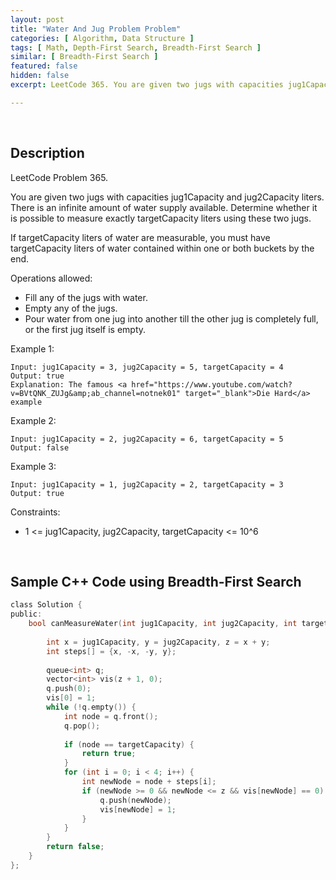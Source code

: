 ```yaml
---
layout: post
title: "Water And Jug Problem Problem"
categories: [ Algorithm, Data Structure ]
tags: [ Math, Depth-First Search, Breadth-First Search ]
similar: [ Breadth-First Search ]
featured: false
hidden: false
excerpt: LeetCode 365. You are given two jugs with capacities jug1Capacity and jug2Capacity liters. There is an infinite amount of water supply available. Determine whether it is possible to measure exactly targetCapacity liters using these two jugs.

---
```


<br />

## Description

LeetCode Problem 365.

You are given two jugs with capacities jug1Capacity and jug2Capacity liters. There is an infinite amount of water supply available. Determine whether it is possible to measure exactly targetCapacity liters using these two jugs.

If targetCapacity liters of water are measurable, you must have targetCapacity liters of water contained within one or both buckets by the end.

Operations allowed:
* Fill any of the jugs with water.
* Empty any of the jugs.
* Pour water from one jug into another till the other jug is completely full, or the first jug itself is empty.

Example 1:
```
Input: jug1Capacity = 3, jug2Capacity = 5, targetCapacity = 4
Output: true
Explanation: The famous <a href="https://www.youtube.com/watch?v=BVtQNK_ZUJg&amp;ab_channel=notnek01" target="_blank">Die Hard</a> example 
```

Example 2:
```
Input: jug1Capacity = 2, jug2Capacity = 6, targetCapacity = 5
Output: false
```

Example 3:
```
Input: jug1Capacity = 1, jug2Capacity = 2, targetCapacity = 3
Output: true
```

Constraints:
* 1 <= jug1Capacity, jug2Capacity, targetCapacity <= 10^6

<br />

## Sample C++ Code using Breadth-First Search


```c
class Solution {
public:
    bool canMeasureWater(int jug1Capacity, int jug2Capacity, int targetCapacity) {
        
        int x = jug1Capacity, y = jug2Capacity, z = x + y;
        int steps[] = {x, -x, -y, y}; 
        
        queue<int> q;
        vector<int> vis(z + 1, 0); 
        q.push(0);
        vis[0] = 1;
        while (!q.empty()) {
            int node = q.front();
            q.pop();
            
            if (node == targetCapacity) {
                return true; 
            }
            for (int i = 0; i < 4; i++) {
                int newNode = node + steps[i];
                if (newNode >= 0 && newNode <= z && vis[newNode] == 0) {
                    q.push(newNode);
                    vis[newNode] = 1;
                }
            }
        }
        return false; 
    }
};
```


